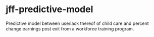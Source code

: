 # jff-predictive-model
Predictive model between use/lack thereof of child care and percent change earnings post exit from a workforce training program.
